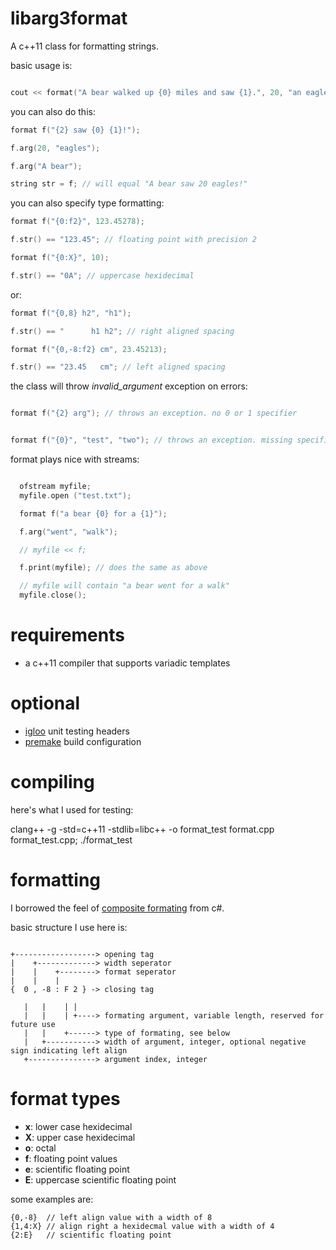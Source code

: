 libarg3format
=============

A c++11 class for formatting strings.

basic usage is:

```c++

cout << format("A bear walked up {0} miles and saw {1}.", 20, "an eagle");

```

you can also do this:

```c++
format f("{2} saw {0} {1}!");

f.arg(20, "eagles");

f.arg("A bear");

string str = f; // will equal "A bear saw 20 eagles!"
```

you can also specify type formatting:

```c++
format f("{0:f2}", 123.45278);

f.str() == "123.45"; // floating point with precision 2

format f("{0:X}", 10);

f.str() == "0A"; // uppercase hexidecimal

```

or:

```c++
format f("{0,8} h2", "h1");

f.str() == "      h1 h2"; // right aligned spacing

format f("{0,-8:f2} cm", 23.45213);

f.str() == "23.45   cm"; // left aligned spacing

```

the class will throw *invalid_argument* exception on errors:

```c++

format f("{2} arg"); // throws an exception. no 0 or 1 specifier


format f("{0}", "test", "two"); // throws an exception. missing specifier

```


format plays nice with streams:

```c++

  ofstream myfile;
  myfile.open ("test.txt");

  format f("a bear {0} for a {1}");

  f.arg("went", "walk");

  // myfile << f;

  f.print(myfile); // does the same as above

  // myfile will contain "a bear went for a walk"
  myfile.close();

```

requirements
============
- a c++11 compiler that supports variadic templates

optional
========
- [igloo](http://igloo-testing.org) unit testing headers
- [premake](http://industriousone.com/premake) build configuration

compiling
=========

here's what I used for testing:

clang++ -g -std=c++11 -stdlib=libc++ -o format_test format.cpp format_test.cpp; ./format_test


formatting
==========

I borrowed the feel of [composite formating](http://msdn.microsoft.com/en-us/library/txafckwd.aspx) from c#.

basic structure I use here is:

```

+------------------> opening tag
|    +-------------> width seperator
|    |    +--------> format seperator
|    |    |
{  0 , -8 : F 2 } -> closing tag

   |   |    | |
   |   |    | +----> formating argument, variable length, reserved for future use
   |   |    +------> type of formating, see below
   |   +-----------> width of argument, integer, optional negative sign indicating left align
   +---------------> argument index, integer

```

format types
============

- **x**: lower case hexidecimal
- **X**: upper case hexidecimal
- **o**: octal
- **f**: floating point values
- **e**: scientific floating point
- **E**: uppercase scientific floating point

some examples are:

```
{0,-8}  // left align value with a width of 8
{1,4:X} // align right a hexidecmal value with a width of 4
{2:E}   // scientific floating point
```


